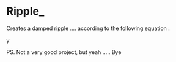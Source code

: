 # Ripple_
Creates a damped ripple .... according to the following equation :

y 


PS. Not a very good project, but yeah ..... 
Bye

